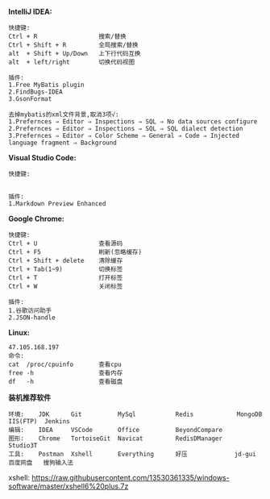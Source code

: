 **IntelliJ IDEA:**
```
快捷键:
Ctrl + R                 搜索/替换
Ctrl + Shift + R         全局搜索/替换
alt  + Shift + Up/Down   上下行代码互换
alt  + left/right        切换代码视图

插件:
1.Free MyBatis plugin
2.FindBugs-IDEA
3.GsonFormat

去掉mybatis的xml文件背景,取消3项√:
1.Prefernces ⇒ Editor ⇒ Inspections ⇒ SQL ⇒ No data sources configure  
2.Prefernces ⇒ Editor ⇒ Inspections ⇒ SQL ⇒ SQL dialect detection      
3.Prefernces ⇒ Editor ⇒ Color Scheme ⇒ General ⇒ Code ⇒ Injected language fragment ⇒ Background
```

**Visual Studio Code:**
```
快捷键:


插件:
1.Markdown Preview Enhanced
```

**Google Chrome:**
```
快捷键:
Ctrl + U                 查看源码
Ctrl + F5                刷新(忽略缓存)
Ctrl + Shift + delete    清除缓存
Ctrl + Tab(1~9)          切换标签
Ctrl + T                 打开标签
Ctrl + W                 关闭标签

插件:
1.谷歌访问助手
2.JSON-handle
```

**Linux:**
```
47.105.168.197
命令:
cat  /proc/cpuinfo       查看cpu
free -h                  查看内存
df   -h                  查看磁盘
```

**装机推荐软件**
```
环境:    JDK      Git          MySql           Redis            MongoDB   IIS(FTP)  Jenkins         
编辑:    IDEA     VSCode       Office          BeyondCompare
图形:    Chrome   TortoiseGit  Navicat         RedisDManager    Studio3T  
工具:    Postman  Xshell       Everything      好压             jd-gui    百度网盘   搜狗输入法   
```
xshell: https://raw.githubusercontent.com/13530361335/windows-software/master/xshell6%20plus.7z
